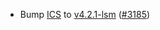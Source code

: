 - Bump [ICS](https://github.com/cosmos/interchain-security) to
  [v4.2.1-lsm](https://github.com/cosmos/interchain-security/releases/tag/v4.2.1-lsm)
  ([\#3185](https://github.com/cosmos/gaia/pull/3185))